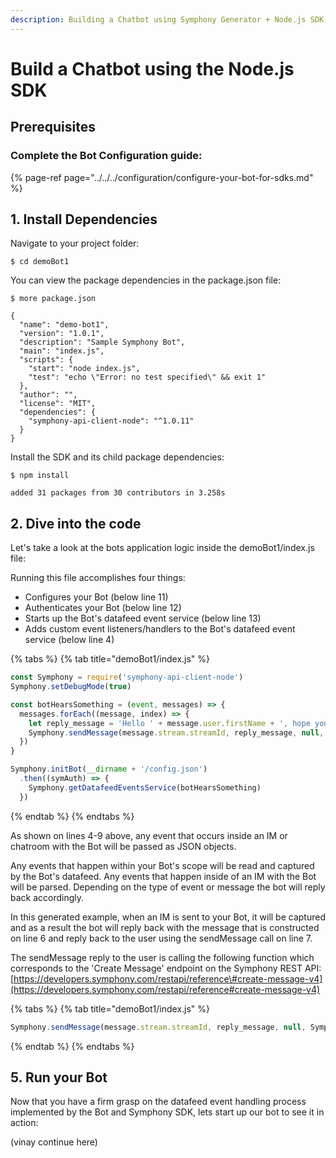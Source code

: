 ```yaml
---
description: Building a Chatbot using Symphony Generator + Node.js SDK
---
```


# Build a Chatbot using the Node.js SDK

## Prerequisites

### Complete the Bot Configuration guide:

{% page-ref page="../../../configuration/configure-your-bot-for-sdks.md" %}

## 1.  Install Dependencies

Navigate to your project folder:

```text
$ cd demoBot1
```

You can view the package dependencies in the package.json file:

```text
$ more package.json

{
  "name": "demo-bot1",
  "version": "1.0.1",
  "description": "Sample Symphony Bot",
  "main": "index.js",
  "scripts": {
    "start": "node index.js",
    "test": "echo \"Error: no test specified\" && exit 1"
  },
  "author": "",
  "license": "MIT",
  "dependencies": {
    "symphony-api-client-node": "^1.0.11"
  }
}
```

Install the SDK and its child package dependencies:

```aspnet
$ npm install

added 31 packages from 30 contributors in 3.258s
```

## 2. Dive into the code

Let's take a look at the bots application logic inside the demoBot1/index.js file:

Running this file accomplishes four things:

* Configures your Bot \(below line 11\)
* Authenticates your Bot \(below line 12\)
* Starts up the Bot's datafeed event service \(below line 13\)
* Adds custom event listeners/handlers to the Bot's datafeed event service \(below line 4\)

{% tabs %}
{% tab title="demoBot1/index.js" %}
```javascript
const Symphony = require('symphony-api-client-node')
Symphony.setDebugMode(true)

const botHearsSomething = (event, messages) => {
  messages.forEach((message, index) => {
    let reply_message = 'Hello ' + message.user.firstName + ', hope you are doing well!!'
    Symphony.sendMessage(message.stream.streamId, reply_message, null, Symphony.MESSAGEML_FORMAT)
  })
}

Symphony.initBot(__dirname + '/config.json')
  .then((symAuth) => {
    Symphony.getDatafeedEventsService(botHearsSomething)
  })
```
{% endtab %}
{% endtabs %}

As shown on lines 4-9 above, any event that occurs inside an IM or chatroom with the Bot will be passed as JSON objects.

Any events that happen within your Bot's scope will be read and captured by the Bot's datafeed. Any events that happen inside of an IM with the Bot will be parsed. Depending on the type of event or message the bot will reply back accordingly.

In this generated example, when an IM is sent to your Bot, it will be captured and as a result the bot will reply back with the message that is constructed on line 6 and reply back to the user using the sendMessage call on line 7.

The sendMessage reply to the user is calling the following function which corresponds to the 'Create Message' endpoint on the Symphony REST API: [https://developers.symphony.com/restapi/reference\#create-message-v4](https://developers.symphony.com/restapi/reference#create-message-v4)

{% tabs %}
{% tab title="demoBot1/index.js" %}
```javascript
Symphony.sendMessage(message.stream.streamId, reply_message, null, Symphony.MESSAGEML_FORMAT)
```
{% endtab %}
{% endtabs %}

## 5.  Run your Bot

Now that you have a firm grasp on the datafeed event handling process implemented by the Bot and Symphony SDK, lets start up our bot to see it in action:

\(vinay continue here\)
